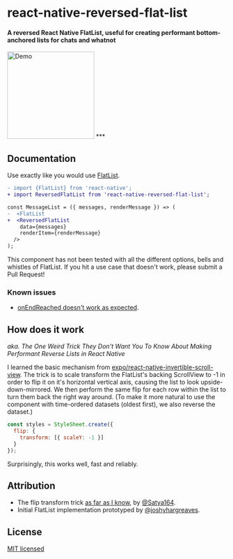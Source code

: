 <h1>react-native-reversed-flat-list</h1>

<h4>
  A reversed React Native FlatList, useful for creating performant bottom-anchored lists for chats and whatnot
</h4>

<img src="demo.gif" alt="Demo" width="200" />
***

## Documentation

Use exactly like you would use [FlatList](https://facebook.github.io/react-native/docs/flatlist.html).

```diff
- import {FlatList} from 'react-native';
+ import ReversedFlatList from 'react-native-reversed-flat-list';

const MessageList = ({ messages, renderMessage }) => (
-  <FlatList
+  <ReversedFlatList
    data={messages}
    renderItem={renderMessage}
  />
);
```

This component has not been tested with all the different options, bells and whistles of FlatList. If you hit a use case that doesn't work, please submit a Pull Request!

### Known issues

- [onEndReached doesn't work as expected](https://github.com/jevakallio/react-native-reversed-flat-list/issues/3).

## How does it work

_aka. The One Weird Trick They Don't Want You To Know About Making Performant Reverse Lists in React Native_

I learned the basic mechanism from [expo/react-native-invertible-scroll-view](https://github.com/expo/react-native-invertible-scroll-view). The trick is to scale transform the FlatList's backing ScrollView to -1 in order to flip it on it's horizontal vertical axis, causing the list to look upside-down-mirrored. We then perform the same flip for each row within the list to turn them back the right way around. (To make it more natural to use the component with time-ordered datasets (oldest first), we also reverse the dataset.)

```js
const styles = StyleSheet.create({
  flip: {
    transform: [{ scaleY: -1 }]
  }
});
```

Surprisingly, this works well, fast and reliably.


## Attribution

- The flip transform trick [as far as I know](https://github.com/expo/react-native-invertible-scroll-view/commit/93b06f8c3e5a08d3c82f105784801b2f4aff65f9), by [@Satya164](https://github.com/Satya164).
- Initial FlatList implementation prototyped by [@joshyhargreaves](https://github.com/joshyhargreaves).

## License

[MIT licensed](LICENSE)
